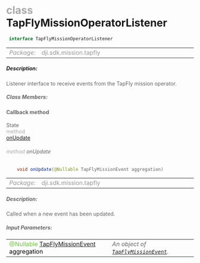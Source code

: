 <div class="article"><h1 ><font color="#AAA">class </font>TapFlyMissionOperatorListener</h1></div>

~~~java
 interface TapFlyMissionOperatorListener 
~~~

<html><table class="table-supportedby"><tr valign="top"><td width=15%><font color="#999"><i>Package:</i></td><td width=85%><font color="#999">dji.sdk.mission.tapfly</td></tr></table></html>



##### Description:



<font color="#666">Listener interface to receive events from the TapFly mission operator.



##### Class Members:



#### Callback method

<div class="api-row" id="tapflymissionoperatorlistener_onupdate"><div class="api-col left">State</div><div class="api-col middle" style="color:#AAA">method</div><div class="api-col right"><a class="trigger" href="#tapflymissionoperatorlistener_onupdate_inline">onUpdate</a></div></div><div class="inline-doc" id="tapflymissionoperatorlistener_onupdate_inline"

><div class="article"><h6 ><font color="#AAA">method </font>onUpdate</h6></div>

~~~java
    void onUpdate(@Nullable TapFlyMissionEvent aggregation)
~~~

<html><table class="table-supportedby"><tr valign="top"><td width=15%><font color="#999"><i>Package:</i></td><td width=85%><font color="#999">dji.sdk.mission.tapfly</td></tr></table></html>



##### Description:



<font color="#666">Called when a new event has been updated.



##### Input Parameters:

<html><table class="table-inline-parameters"><tr valign="top"><td><font color="#70BF41">@Nullable <a href="/Components/Missions/DJITapFlyMissionEvent.html#djitapflymissionevent">TapFlyMissionEvent</a> <font color="#000">aggregation</td><td><font color="#666"><i>An object of <code><a href="/Components/Missions/DJITapFlyMissionEvent.html#djitapflymissionevent">TapFlyMissionEvent</a></code>.</i></td></tr></table></html></div>


